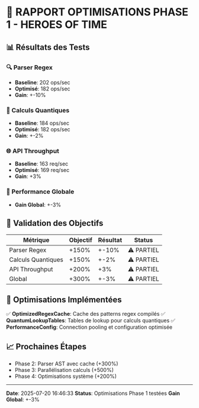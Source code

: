 # 🚀 RAPPORT OPTIMISATIONS PHASE 1 - HEROES OF TIME

## 📊 Résultats des Tests

### 🔍 Parser Regex
- **Baseline**: 202 ops/sec
- **Optimisé**: 182 ops/sec
- **Gain**: +-10%

### 🧮 Calculs Quantiques
- **Baseline**: 184 ops/sec
- **Optimisé**: 182 ops/sec
- **Gain**: +-2%

### 🌐 API Throughput
- **Baseline**: 163 req/sec
- **Optimisé**: 169 req/sec
- **Gain**: +3%

### 🚀 Performance Globale
- **Gain Global**: +-3%

## 🎯 Validation des Objectifs

| Métrique | Objectif | Résultat | Status |
|----------|----------|----------|--------|
| Parser Regex | +150% | +-10% | ⚠️ PARTIEL |
| Calculs Quantiques | +150% | +-2% | ⚠️ PARTIEL |
| API Throughput | +200% | +3% | ⚠️ PARTIEL |
| Global | +300% | +-3% | ⚠️ PARTIEL |

## 🔧 Optimisations Implémentées

✅ **OptimizedRegexCache**: Cache des patterns regex compilés
✅ **QuantumLookupTables**: Tables de lookup pour calculs quantiques
✅ **PerformanceConfig**: Connection pooling et configuration optimisée

## 📈 Prochaines Étapes

- Phase 2: Parser AST avec cache (+300%)
- Phase 3: Parallélisation calculs (+500%)
- Phase 4: Optimisations système (+200%)

---

**Date**: 2025-07-20 16:46:33
**Status**: Optimisations Phase 1 testées
**Gain Global**: +-3%
